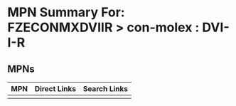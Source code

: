 



# MPN Summary For: FZECONMXDVIIR > con-molex : DVI-I-R

## MPNs
  

|MPN|Direct Links|Search Links|
| :--- | :--- | :--- |
||||
